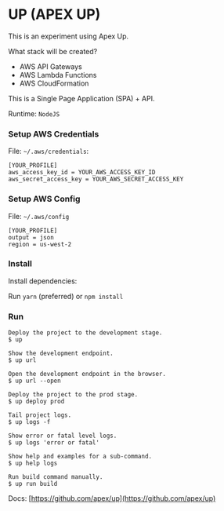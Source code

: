 # UP (APEX UP)

This is an experiment using Apex Up.

What stack will be created?

- AWS API Gateways
- AWS Lambda Functions
- AWS CloudFormation

This is a Single Page Application (SPA) + API.

Runtime: `NodeJS`

### Setup AWS Credentials

File: `~/.aws/credentials`:

```
[YOUR_PROFILE]
aws_access_key_id = YOUR_AWS_ACCESS_KEY_ID
aws_secret_access_key = YOUR_AWS_SECRET_ACCESS_KEY
```


### Setup AWS Config

File: `~/.aws/config`

```
[YOUR_PROFILE]
output = json
region = us-west-2
```


### Install

Install dependencies:

Run `yarn` (preferred) or `npm install`


### Run

```
Deploy the project to the development stage.
$ up

Show the development endpoint.
$ up url

Open the development endpoint in the browser.
$ up url --open

Deploy the project to the prod stage.
$ up deploy prod

Tail project logs.
$ up logs -f

Show error or fatal level logs.
$ up logs 'error or fatal'

Show help and examples for a sub-command.
$ up help logs

Run build command manually.
$ up run build

```


Docs: [https://github.com/apex/up](https://github.com/apex/up)
